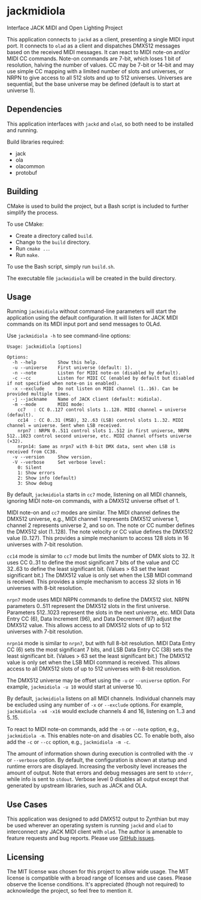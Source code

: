 # jackmidiola
Interface JACK MIDI and Open Lighting Project

This application connects to `jackd` as a client, presenting a single MIDI input port. It connects to `olad` as a client and dispatches DMX512 messages based on the received MIDI messages. It can react to MIDI note-on and/or MIDI CC commands. Note-on commands are 7-bit, which loses 1 bit of resolution, halving the number of values. CC may be 7-bit or 14-bit and may use simple CC mapping with a limited number of slots and universes, or NRPN to give access to all 512 slots and up to 512 universes. Universes are sequential, but the base universe may be defined (default is to start at universe 1).

## Dependencies

This application interfaces with `jackd` and `olad`, so both need to be installed and running.

Build libraries required:

- jack
- ola
- olacommon
- protobuf

## Building

CMake is used to build the project, but a Bash script is included to further simplify the process.

To use CMake:

- Create a directory called `build`.
- Change to the `build` directory.
- Run `cmake ..`.
- Run `make`.

To use the Bash script, simply run `build.sh`.

The executable file `jackmidiola` will be created in the build directory.

## Usage

Running `jackmidiola` without command-line parameters will start the application using the default configuration. It will listen for JACK MIDI commands on its MIDI input port and send messages to OLAd.

Use `jackmidiola -h` to see command-line options:

```
Usage: jackmidiola [options]

Options:
  -h --help        Show this help.
  -u --universe    First universe (default: 1).
  -n --note        Listen for MIDI note-on (disabled by default).
  -c --cc          Listen for MIDI CC (enabled by default but disabled if not specified when note-on is enabled).
  -x --exclude     Do not listen on MIDI channel (1..16). Can be provided multiple times.
  -j --jackname    Name of JACK client (default: midiola).
  -m --mode        MIDI mode:
    cc7   : CC 0..127 control slots 1..128. MIDI channel = universe (default).
    cc14  : CC 0..31 (MSB), 32..63 (LSB) control slots 1..32. MIDI channel = universe. Sent when LSB received.
    nrpn7 : NRPN 0..511 control slots 1..512 in first universe, NRPN 512..1023 control second universe, etc. MIDI channel offsets universe (×32).
    nrpn14: Same as nrpn7 with 8-bit DMX data, sent when LSB is received from CC38.
  -v --version     Show version.
  -V --verbose     Set verbose level:
    0: Silent
    1: Show errors
    2: Show info (default)
    3: Show debug
```

By default, `jackmidiola` starts in `cc7` mode, listening on all MIDI channels, ignoring MIDI note-on commands, with a DMX512 universe offset of 1.

MIDI note-on and `cc7` modes are similar. The MIDI channel defines the DMX512 universe, e.g., MIDI channel 1 represents DMX512 universe 1, channel 2 represents universe 2, and so on. The note or CC number defines the DMX512 slot (1..128). The note velocity or CC value defines the DMX512 value (0..127). This provides a simple mechanism to access 128 slots in 16 universes with 7-bit resolution.

`cc14` mode is similar to `cc7` mode but limits the number of DMX slots to 32. It uses CC 0..31 to define the most significant 7 bits of the value and CC 32..63 to define the least significant bit. (Values > 63 set the least significant bit.) The DMX512 value is only set when the LSB MIDI command is received. This provides a simple mechanism to access 32 slots in 16 universes with 8-bit resolution.

`nrpn7` mode uses MIDI NRPN commands to define the DMX512 slot. NRPN parameters 0..511 represent the DMX512 slots in the first universe. Parameters 512..1023 represent the slots in the next universe, etc. MIDI Data Entry CC (6), Data Increment (96), and Data Decrement (97) adjust the DMX512 value. This allows access to all DMX512 slots of up to 512 universes with 7-bit resolution.

`nrpn14` mode is similar to `nrpn7`, but with full 8-bit resolution. MIDI Data Entry CC (6) sets the most significant 7 bits, and LSB Data Entry CC (38) sets the least significant bit. (Values > 63 set the least significant bit.) The DMX512 value is only set when the LSB MIDI command is received. This allows access to all DMX512 slots of up to 512 universes with 8-bit resolution.

The DMX512 universe may be offset using the `-u` or `--universe` option. For example, `jackmidiola -u 10` would start at universe 10.

By default, `jackmidiola` listens on all MIDI channels. Individual channels may be excluded using any number of `-x` or `--exclude` options. For example, `jackmidiola -x4 -x16` would exclude channels 4 and 16, listening on 1..3 and 5..15.

To react to MIDI note-on commands, add the `-n` or `--note` option, e.g., `jackmidiola -m`. This enables note-on and disables CC. To enable both, also add the `-c` or `--cc` option, e.g., `jackmidiola -m -c`.

The amount of information shown during execution is controlled with the `-V` or `--verbose` option. By default, the configuration is shown at startup and runtime errors are displayed. Increasing the verbosity level increases the amount of output. Note that errors and debug messages are sent to `stderr`, while info is sent to `stdout`. Verbose level 0 disables all output except that generated by upstream libraries, such as JACK and OLA.

## Use Cases

This application was designed to add DMX512 output to Zynthian but may be used wherever an operating system is running `jackd` and `olad` to interconnect any JACK MIDI client with `olad`. The author is amenable to feature requests and bug reports. Please use [GitHub issues](https://github.com/riban-bw/jackmidiola/issues).

## Licensing

The MIT license was chosen for this project to allow wide usage. The MIT license is compatible with a broad range of licenses and use cases. Please observe the license conditions. It's appreciated (though not required) to acknowledge the project, so feel free to mention it.
